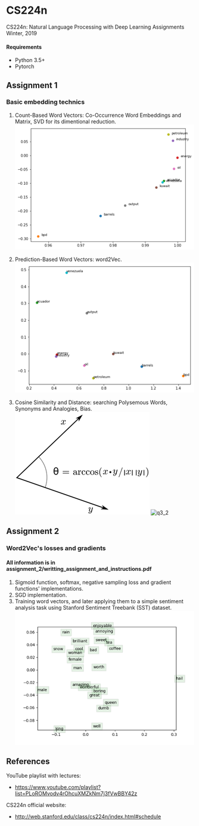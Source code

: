 # CS224n
CS224n: Natural Language Processing with Deep Learning Assignments Winter, 2019

#### Requirements
* Python 3.5+
* Pytorch


## Assignment 1 
### Basic embedding technics

1. Count-Based Word Vectors: Co-Occurrence Word Embeddings and Matrix, SVD for its dimentional reduction.
![q1](images/co-occure)

2. Prediction-Based Word Vectors: word2Vec.
![q2](images/word2vec)
3. Cosine Similarity and Distance: searching Polysemous Words, Synonyms and Analogies, Bias.  
![q3_1](images/similarity.png)
![q3_2](images/analogies)

## Assignment 2
### Word2Vec's losses and gradients 
#### All information is in assignment_2/writting_assignment_and_instructions.pdf

1. Sigmoid function, softmax, negative sampling loss and gradient functions' implementations.
2. SGD implementation.
3. Training word vectors, and later applying them to a simple sentiment analysis task using Stanford Sentiment Treebank (SST) dataset. 
![q3](images/word_vectors.png)

## References

YouTube playlist with lectures:
* https://www.youtube.com/playlist?list=PLoROMvodv4rOhcuXMZkNm7j3fVwBBY42z

CS224n official website:
* http://web.stanford.edu/class/cs224n/index.html#schedule
